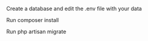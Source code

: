 <p>Create a database and edit the .env file with your data</p>
<p>Run composer install</p>
<p>Run php artisan migrate</p>

